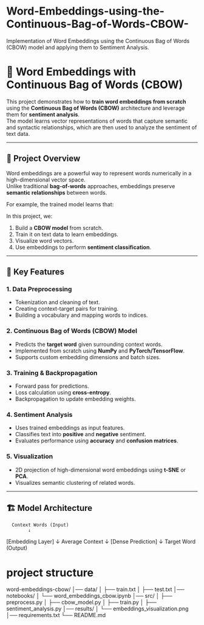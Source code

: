# Word-Embeddings-using-the-Continuous-Bag-of-Words-CBOW-
Implementation of Word Embeddings using the Continuous Bag of Words (CBOW) model and applying them to Sentiment Analysis.
# 🧠 Word Embeddings with Continuous Bag of Words (CBOW)

This project demonstrates how to **train word embeddings from scratch** using the **Continuous Bag of Words (CBOW)** architecture and leverage them for **sentiment analysis**.  
The model learns vector representations of words that capture semantic and syntactic relationships, which are then used to analyze the sentiment of text data.

---

## 🚀 Project Overview

Word embeddings are a powerful way to represent words numerically in a high-dimensional vector space.  
Unlike traditional **bag-of-words** approaches, embeddings preserve **semantic relationships** between words.

For example, the trained model learns that:

In this project, we:
1. Build a **CBOW model** from scratch.
2. Train it on text data to learn embeddings.
3. Visualize word vectors.
4. Use embeddings to perform **sentiment classification**.

---

## 🧠 Key Features

### **1. Data Preprocessing**
- Tokenization and cleaning of text.
- Creating context-target pairs for training.
- Building a vocabulary and mapping words to indices.

### **2. Continuous Bag of Words (CBOW) Model**
- Predicts the **target word** given surrounding context words.
- Implemented from scratch using **NumPy** and **PyTorch/TensorFlow**.
- Supports custom embedding dimensions and batch sizes.

### **3. Training & Backpropagation**
- Forward pass for predictions.
- Loss calculation using **cross-entropy**.
- Backpropagation to update embedding weights.

### **4. Sentiment Analysis**
- Uses trained embeddings as input features.
- Classifies text into **positive** and **negative** sentiment.
- Evaluates performance using **accuracy** and **confusion matrices**.

### **5. Visualization**
- 2D projection of high-dimensional word embeddings using **t-SNE** or **PCA**.
- Visualizes semantic clustering of related words.

---

## 🏗️ Model Architecture


      Context Words (Input)
            ↓
   [Embedding Layer]
            ↓
     Average Context
            ↓
    [Dense Prediction]
            ↓
  Target Word (Output)

# project structure
word-embeddings-cbow/
│── data/
│   ├── train.txt
│   ├── test.txt
│── notebooks/
│   └── word_embeddings_cbow.ipynb
│── src/
│   ├── preprocess.py
│   ├── cbow_model.py
│   ├── train.py
│   ├── sentiment_analysis.py
│── results/
│   └── embeddings_visualization.png
│── requirements.txt
└── README.md
